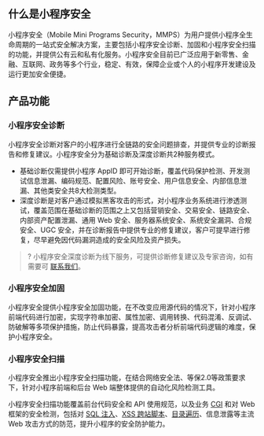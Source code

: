 ## 什么是小程序安全
小程序安全（Mobile Mini Programs Security，MMPS）为用户提供小程序全生命周期的一站式安全解决方案，主要包括小程序安全诊断、加固和小程序安全扫描的功能，并提供公有云和私有化服务。小程序安全目前已广泛应用于新零售、金融、互联网、政务等多个行业，稳定、有效，保障企业或个人的小程序开发建设及运行更加安全便捷。

## 产品功能
### 小程序安全诊断[](id:XCXAQZD)
小程序安全诊断对客户的小程序进行全链路的安全问题排查，并提供专业的诊断报告和修复建议。小程序安全分为基础诊断及深度诊断共2种服务模式。
- 基础诊断仅需提供小程序 AppID 即可开始诊断，覆盖代码保护检测、开发测试信息泄漏、编码规范、配置风险、账号安全、用户信息安全、内部信息泄漏、其他类安全共8大检测类型。
- 深度诊断是对客户通过模拟黑客攻击的形式，对小程序业务系统进行渗透测试，覆盖范围在基础诊断的范围之上又包括营销安全、交易安全、链路安全、内部资产配置泄漏、通用 Web 安全、服务器系统安全、系统安全漏洞、合规安全、UGC 安全，并在诊断报告中提供专业的修复建议，客户可提早进行修复，尽早避免因代码漏洞造成的安全风险及资产损失。
>? 小程序安全深度诊断为线下服务，可提供诊断修复建议及专家咨询，如有需要可 [联系我们](https://cloud.tencent.com/act/event/connect-service)。

### 小程序安全加固
小程序安全提供小程序安全加固功能，在不改变应用源代码的情况下，针对小程序前端代码进行加密，实现字符串加密、属性加密、调用转换、代码混淆、反调试、防破解等多项保护措施，防止代码暴露，提高攻击者分析前端代码逻辑的难度，保护小程序安全。
### 小程序安全扫描
小程序安全推出小程序安全扫描功能，在结合网络安全法、等保2.0等政策要求下，针对小程序前端和后台 Web 端整体提供的自动化风险检测工具。

小程序安全扫描功能覆盖前台代码安全和 API 使用规范，以及业务 [CGI](https://cloud.tencent.com/document/product/1223/44259) 和对 Web 框架的安全检测，包括对 [SQL 注入](https://cloud.tencent.com/document/product/1223/44259)、[XSS 跨站脚本](https://cloud.tencent.com/document/product/1223/44259)、[目录遍历](https://cloud.tencent.com/document/product/1223/44259)、信息泄露等主流 Web 攻击方式的防范，提升小程序的安全防护能力。
